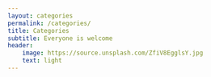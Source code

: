 ```yaml
---
layout: categories
permalink: /categories/
title: Categories
subtitle: Everyone is welcome
header:
    image: https://source.unsplash.com/ZfiV8EgglsY.jpg
    text: light
---
```

